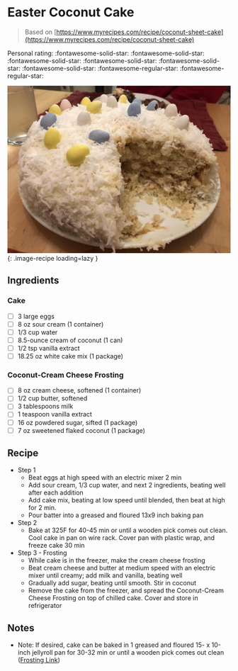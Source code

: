 # Easter Coconut Cake

> Based on [https://www.myrecipes.com/recipe/coconut-sheet-cake](https://www.myrecipes.com/recipe/coconut-sheet-cake)

<!-- {cts} rating=3; (User can specify rating on scale of 1-5) -->
Personal rating: :fontawesome-solid-star: :fontawesome-solid-star: :fontawesome-solid-star: :fontawesome-solid-star: :fontawesome-solid-star: :fontawesome-solid-star: :fontawesome-regular-star: :fontawesome-regular-star:
<!-- {cte} -->

<!-- {cts} name_image=easter_coconut_cake.jpeg; (User can specify image name) -->
![easter_coconut_cake.jpeg](./easter_coconut_cake.jpeg){: .image-recipe loading=lazy }
<!-- {cte} -->

## Ingredients

### Cake

* [ ] 3 large eggs
* [ ] 8 oz sour cream (1 container)
* [ ] 1/3 cup water
* [ ] 8.5-ounce cream of coconut (1 can)
* [ ] 1/2 tsp vanilla extract
* [ ] 18.25 oz white cake mix (1 package)

### Coconut-Cream Cheese Frosting

* [ ] 8 oz cream cheese, softened (1 container)
* [ ] 1/2 cup butter, softened
* [ ] 3 tablespoons milk
* [ ] 1 teaspoon vanilla extract
* [ ] 16 oz powdered sugar, sifted (1 package)
* [ ] 7 oz sweetened flaked coconut (1 package)

## Recipe

* Step 1
    * Beat eggs at high speed with an electric mixer 2 min
    * Add sour cream, 1/3 cup water, and next 2 ingredients, beating well after each addition
    * Add cake mix, beating at low speed until blended, then beat at high  for 2 min.
    * Pour batter into a greased and floured 13x9 inch baking pan
* Step 2
    * Bake at 325F for 40-45 min or until a wooden pick comes out clean. Cool cake in pan on wire rack. Cover pan with plastic wrap, and freeze cake 30 min
* Step 3 - Frosting
    * While cake is in the freezer, make the cream cheese frosting
    * Beat cream cheese and butter at medium speed with an electric mixer until creamy; add milk and vanilla, beating well
    * Gradually add sugar, beating until smooth. Stir in coconut
    * Remove the cake from the freezer, and spread the Coconut-Cream Cheese Frosting on top of chilled cake. Cover and store in refrigerator

## Notes

* Note: If desired, cake can be baked in 1 greased and floured 15- x 10-inch jellyroll pan for 30-32 min or until a wooden pick comes out clean ([Frosting Link](https://www.myrecipes.com/recipe/coconut-cream-cheese-frosting-4))
